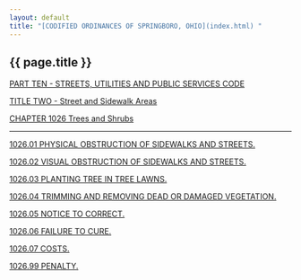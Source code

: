 ```yaml
---
layout: default 
title: "[CODIFIED ORDINANCES OF SPRINGBORO, OHIO](index.html) "
---
```


{{ page.title }}
----------------

[PART TEN - STREETS, UTILITIES AND PUBLIC SERVICES CODE](407fa412.html)

[TITLE TWO - Street and Sidewalk Areas](409ca412.html)

[CHAPTER 1026 Trees and Shrubs](410aa412.html)

---

[1026.01 PHYSICAL OBSTRUCTION OF SIDEWALKS AND STREETS.](411da412.html)

[1026.02 VISUAL OBSTRUCTION OF SIDEWALKS AND STREETS.](4121a412.html)

[1026.03 PLANTING TREE IN TREE LAWNS.](4124a412.html)

[1026.04 TRIMMING AND REMOVING DEAD OR DAMAGED
VEGETATION.](4128a412.html)

[1026.05 NOTICE TO CORRECT.](412ca412.html)

[1026.06 FAILURE TO CURE.](412fa412.html)

[1026.07 COSTS.](4132a412.html)

[1026.99 PENALTY.](4135a412.html)

